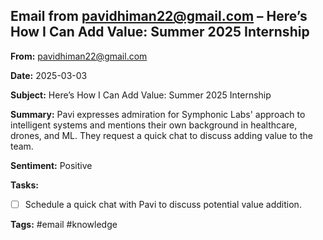 ## Email from pavidhiman22@gmail.com – Here’s How I Can Add Value: Summer 2025 Internship

**From:** pavidhiman22@gmail.com

**Date:** 2025-03-03

**Subject:** Here’s How I Can Add Value: Summer 2025 Internship

**Summary:**
Pavi expresses admiration for Symphonic Labs' approach to intelligent systems and mentions their own background in healthcare, drones, and ML. They request a quick chat to discuss adding value to the team.

**Sentiment:** Positive

**Tasks:**
- [ ] Schedule a quick chat with Pavi to discuss potential value addition.

**Tags:** #email #knowledge
